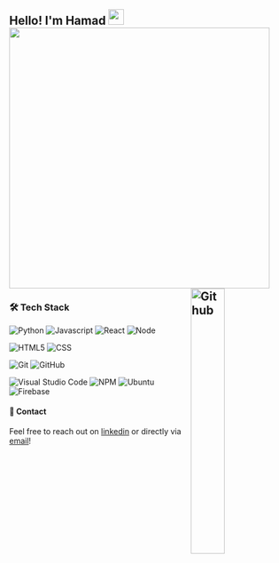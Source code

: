 
<h2 align="left">
  Hello! I'm Hamad
  <img src="https://media.giphy.com/media/hvRJCLFzcasrR4ia7z/giphy.gif" width="28">
  <br>
  <img width='470px' align='center' src='https://readme-typing-svg.herokuapp.com?font=poppins&color=FF5671&size=23&width=480&lines=%F0%9F%92%BBI+Love+Learning+about+web+dev%F0%9F%A4%99%E2%9C%A8;'>
  </br>
  <img width="35%" align="right" alt="Github" border-radius="0.5rem" src="https://cdn.dribbble.com/users/1162077/screenshots/5403918/focus-animation.gif" /> 
  
</h2>
<h3> 🛠 Tech Stack </h3>

![Python](https://img.shields.io/badge/Python-3776AB?style=for-the-badge&logo=python&logoColor=white)
![Javascript](https://img.shields.io/badge/JavaScript-F7DF1E?style=for-the-badge&logo=javascript&logoColor=black)
![React](https://img.shields.io/badge/-ReactJs-61DAFB?logo=react&logoColor=black&style=for-the-badge)
![Node](https://img.shields.io/badge/Node.js-FFCCCB?style=for-the-badge&logo=node.js&logoColor=black)

![HTML5](https://img.shields.io/badge/HTML5-E34F26?style=for-the-badge&logo=html5&logoColor=white)
![CSS](https://img.shields.io/badge/CSS-239120?&style=for-the-badge&logo=css3&logoColor=white)

![Git](https://img.shields.io/badge/Git-F05032?style=for-the-badge&logo=git&logoColor=white)
![GitHub](https://img.shields.io/badge/GitHub-6666FF?style=for-the-badge&logo=github&logoColor=white)

![Visual Studio Code](https://img.shields.io/badge/Visual_Studio_Code-0078D4?style=for-the-badge&logo=visual%20studio%20code&logoColor=white)
![NPM](https://img.shields.io/badge/-NPM-000?style=for-the-badge&logoColor=orange&logo=npm&color=90ee90)
![Ubuntu](https://img.shields.io/badge/Ubuntu-E95420?style=for-the-badge&logo=ubuntu&logoColor=white)
![Firebase](https://img.shields.io/badge/firebase-ffca28?style=for-the-badge&logo=firebase&logoColor=black)


<h4> 💬 Contact </h4>

Feel free to reach out on [linkedin](https:///) or directly via [email](mailto:hamad_ahmad64@outlook.com)!
